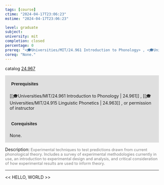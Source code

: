 ```yaml
---
tags: [course]
ctime: "2024-04-17T23:06:23"
mstime: "2024-04-17T23:06:23"

level: graduate
subject: 
university: mit
completion: closed
percentage: 0
prereq: "<🎓Universities/MIT/24.961 Introduction to Phonology> , <🎓Universities/MIT/24.915 Linguistic Phonetics> , or permission of instructor"
coreq: "None."
---
```


catalog [24.967](http://student.mit.edu/catalog/m24b.html#24.967)

<span style="display: block; padding: 15px; background-color: rgb(100, 100, 100, 0.2);"><font id="m_prereq2821_0" style="display: block; font-family: Arial, sans-serif; font-weight: bold; padding: 5px">Prerequisites</font><br><span id="prereq2821_0">[[🎓Universities/MIT/24.961 Introduction to Phonology | 24.961]] , [[🎓Universities/MIT/24.915 Linguistic Phonetics | 24.963]] , or permission of instructor</span></span>
<span style="display: block; padding: 15px; background-color: rgb(100, 100, 100, 0.2);"><font id="m_coreq2821_0" style="display: block; font-family: Arial, sans-serif; font-weight: bold; padding: 5px">Corequisites</font><br><span id="coreq2821_0">None.</span></span>

<font style="">Description:</font>
<font style="color: grey; font-size: 0.8rem;">Experimental techniques to test predictions drawn from current phonological theory. Includes a survey of experimental methodologies currently in use, an introduction to experimental design and analysis, and critical consideration of how experimental results are used to inform theory.</font>



---

<< HELLO, WORLD >>
